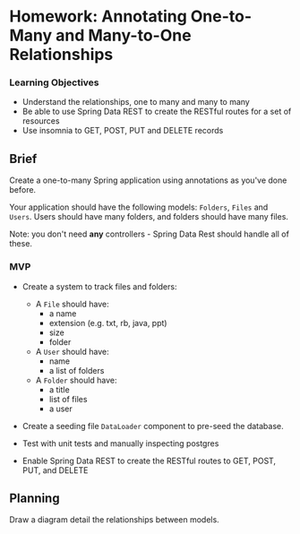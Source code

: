# Homework: Annotating One-to-Many and Many-to-One Relationships

### Learning Objectives

- Understand the relationships, one to many and many to many
- Be able to use Spring Data REST to create the RESTful routes for a set of resources
- Use insomnia to GET, POST, PUT and DELETE records


## Brief

Create a one-to-many Spring application using annotations as you've done before.

 Your application should have the following models: `Folders`, `Files` and `Users`. Users should have many folders, and folders should have many files.

Note: you don't need **any** controllers - Spring Data Rest should handle all of these.

### MVP

- Create a system to track files and folders:
  - A `File` should have:
     - a name
     - extension (e.g. txt, rb, java, ppt)
     - size
     - folder
  - A `User` should have:
     - name
     - a list of folders
  - A `Folder` should have:
     - a title
     - list of files
     - a user

- Create a seeding file `DataLoader` component to pre-seed the database.
- Test with unit tests and manually inspecting postgres
- Enable Spring Data REST to create the RESTful routes to GET, POST, PUT, and DELETE

## Planning

Draw a diagram detail the relationships between models.
